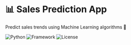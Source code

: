# 📊 Sales Prediction App  
Predict sales trends using Machine Learning algorithms 🚀  

![Python](https://jagadeesh-resume.streamlit.app)
![Framework](https://img.shields.io/badge/Framework-Scikit--Learn-brightgreen)
![License](https://img.shields.io/badge/License-MIT-blue)
